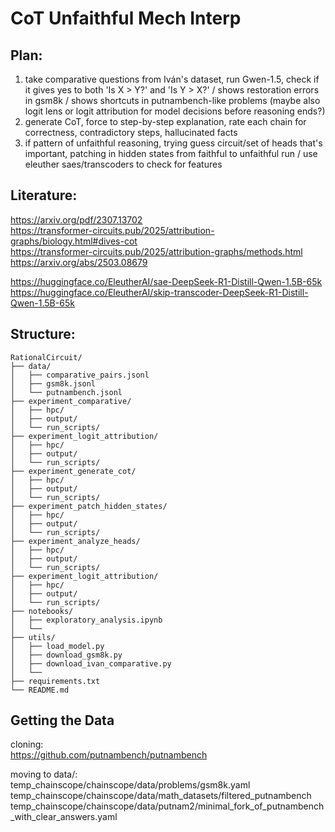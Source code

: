 # CoT Unfaithful Mech Interp

## Plan:

1) take comparative questions from Iván's dataset, run Gwen-1.5, check if it gives yes to both 'Is X > Y?' and 'Is Y > X?' / shows restoration errors in gsm8k / shows shortcuts in putnambench-like problems
(maybe also logit lens or logit attribution for model decisions before reasoning ends?)
2) generate CoT, force to step-by-step explanation, rate each chain for correctness, contradictory steps, hallucinated facts
3) if pattern of unfaithful reasoning, trying guess circuit/set of heads that's important, patching in hidden states from faithful to unfaithful run / use eleuther saes/transcoders to check for features

## Literature:

https://arxiv.org/pdf/2307.13702  
https://transformer-circuits.pub/2025/attribution-graphs/biology.html#dives-cot  
https://transformer-circuits.pub/2025/attribution-graphs/methods.html  
https://arxiv.org/abs/2503.08679  

https://huggingface.co/EleutherAI/sae-DeepSeek-R1-Distill-Qwen-1.5B-65k  
https://huggingface.co/EleutherAI/skip-transcoder-DeepSeek-R1-Distill-Qwen-1.5B-65k  

## Structure:
```
RationalCircuit/
├── data/
│   ├── comparative_pairs.jsonl
│   ├── gsm8k.jsonl
│   └── putnambench.jsonl
├── experiment_comparative/
│   ├── hpc/
│   ├── output/
│   └── run_scripts/
├── experiment_logit_attribution/
│   ├── hpc/
│   ├── output/
│   └── run_scripts/
├── experiment_generate_cot/
│   ├── hpc/
│   ├── output/
│   └── run_scripts/
├── experiment_patch_hidden_states/
│   ├── hpc/
│   ├── output/
│   └── run_scripts/
├── experiment_analyze_heads/
│   ├── hpc/
│   ├── output/
│   └── run_scripts/
├── experiment_logit_attribution/
│   ├── hpc/
│   ├── output/
│   └── run_scripts/
├── notebooks/
│   ├── exploratory_analysis.ipynb
│   └── 
├── utils/
│   ├── load_model.py
│   ├── download_gsm8k.py
│   ├── download_ivan_comparative.py
│   └── 
├── requirements.txt
└── README.md
```

## Getting the Data

cloning:  
https://github.com/putnambench/putnambench

moving to data/:  
temp_chainscope/chainscope/data/problems/gsm8k.yaml  
temp_chainscope/chainscope/data/math_datasets/filtered_putnambench  
temp_chainscope/chainscope/data/putnam2/minimal_fork_of_putnambench_with_clear_answers.yaml  

